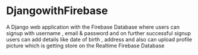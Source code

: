 # DjangowithFirebase
A Django web application with the Firebase Database where users can signup with username , email &amp; password  and on further successful signup users can add details like date of birth , address and also can upload profile picture which is getting store on the Realtime Firebase Database
